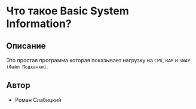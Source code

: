 # Что такое Basic System Information?
## Описание
Это простая программа которая показывает нагрузку на `CPU`, `RAM` и `SWAP (Файл Подкачки)`.
## Автор
- Роман Слабицкий 
